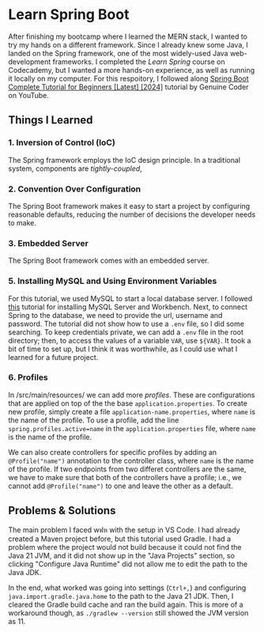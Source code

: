 # Learn Spring Boot

After finishing my bootcamp where I learned the MERN stack, I wanted to try my hands on a different framework. Since I already knew some Java, I landed on the Spring framework, one of the most widely-used Java web-development frameworks. I completed the *Learn Spring* course on Codecademy, but I wanted a more hands-on experience, as well as running it locally on my computer. For this respoitory, I followed along [Spring Boot Complete Tutorial for Beginners [Latest] [2024]](https://www.youtube.com/watch?v=fm4RtXFiP7Y) tutorial by Genuine Coder on YouTube.

## Things I Learned

### 1. Inversion of Control (IoC)
The Spring framework employs the IoC design principle. In a traditional system, components are *tightly-coupled*, 

### 2. Convention Over Configuration
The Spring Boot framework makes it easy to start a project by configuring reasonable defaults, reducing the number of decisions the developer needs to make.

### 3. Embedded Server
The Spring Boot framework comes with an embedded server.


### 5. Installing MySQL and Using Environment Variables
For this tutorial, we used MySQL to start a local database server. I followed [this](https://www.youtube.com/watch?v=u96rVINbAUI) tutorial for installing MySQL Server and Workbench. Next, to connect Spring to the database, we need to provide the url, username and password. The tutorial did not show how to use a `.env` file, so I did some searching. To keep credentials private, we can add a `.env` file in the root directory; then, to access the values of a variable `VAR`, use `${VAR}`. It took a bit of time to set up, but I think it was worthwhile, as I could use what I learned for a future project. 

### 6. Profiles
In /src/main/resources/ we can add more *profiles*. These are configurations that are applied on top of the the base `application.properties`. To create new profile, simply create a file `application-name.properties`, where `name` is the name of the profile. To use a profile, add the line `spring.profiles.active=name` in the `application.properties` file, where `name` is the name of the profile.

We can also create controllers for specific profiles by adding an `@Profile("name")` annotation to the controller class, where `name` is the name of the profile. If two endpoints from two differet controllers are the same, we have to make sure that both of the controllers have a profile; i.e., we cannot add `@Profile("name")` to one and leave the other as a default.

## Problems & Solutions

The main problem I faced wฟห with the setup in VS Code. I had already created a Maven project before, but this tutorial used Gradle. I had a problem where the project would not build because it could not find the Java 21 JVM, and it did not show up in the "Java Projects" section, so clicking "Configure Java Runtime" did not allow me to edit the path to the Java JDK. 

In the end, what worked was going into settings (`Ctrl+,`) and configuring `java.import.gradle.java.home` to the path to the Java 21 JDK. Then, I cleared the Gradle build cache and ran the build again. This is more of a workaround though, as `./gradlew --version` still showed the JVM version as 11. 